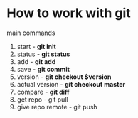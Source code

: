 # How to work with git

main commands

1. start - **git init**
2. status - **git status**
3. add - **git add**
4. save - **git commit**
5. version - **git checkout $version**
6. actual version - **git checkout master**
7. compare - **git diff**
8. get repo - git pull
9. give repo remote - git push
